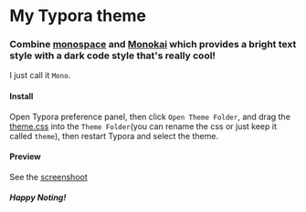# My Typora theme

### Combine [monospace](https://theme.typora.io/theme/Monospace/) and [Monokai](https://codemirror.net/demo/theme.html#monokai) which provides a bright text style with a dark code style that's really cool!

I just call it `Mono`.

#### Install

Open Typora preference panel, then click `Open Theme Folder`, and drag the [theme.css](./theme.css) into the `Theme Folder`(you can rename the css or just keep it called `theme`), then restart Typora and select the theme.

#### Preview

See the [screenshoot](./screenshot.jpg)

##### Happy Noting!